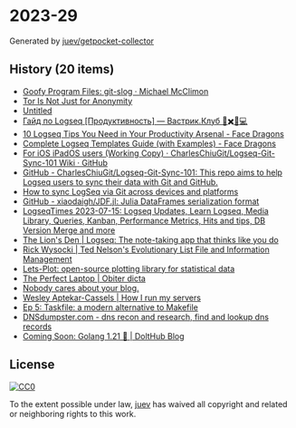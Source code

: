 # 2023-29

Generated by [juev/getpocket-collector](https://github.com/juev/getpocket-collector)

## History (20 items)

- [Goofy Program Files: git-slog · Michael McClimon](https://www.mcclimon.org/blog/goofy-program-files-git-slog/)
- [Tor Is Not Just for Anonymity](https://blog.pastly.net/posts/2022-11-09-tor-is-not-just-for-anonymity/)
- [Untitled](https://www.privatemarket.dev/whatisthis)
- [Гайд по Logseq [Продуктивность] — Вастрик.Клуб 🤘✖️👩💻](https://vas3k.club/post/13608/)
- [10 Logseq Tips You Need in Your Productivity Arsenal - Face Dragons](https://facedragons.com/foss/logseq-tips/)
- [Complete Logseq Templates Guide (with Examples) - Face Dragons](https://facedragons.com/foss/logseq-templates/)
- [For iOS iPadOS users (Working Copy) · CharlesChiuGit/Logseq-Git-Sync-101 Wiki · GitHub](https://github.com/CharlesChiuGit/Logseq-Git-Sync-101/wiki/For-iOS-iPadOS-users-(Working-Copy))
- [GitHub - CharlesChiuGit/Logseq-Git-Sync-101: This repo aims to help Logseq users to sync their data with Git and GitHub.](https://github.com/CharlesChiuGit/Logseq-Git-Sync-101)
- [How to sync LogSeq via Git across devices and platforms](https://martyna.io/how-to-sync-logseq-via-git-across-devices-and-platforms/)
- [GitHub - xiaodaigh/JDF.jl: Julia DataFrames serialization format](https://github.com/xiaodaigh/JDF.jl)
- [LogseqTimes 2023-07-15: Logseq Updates, Learn Logseq, Media Library, Queries, Kanban, Performance Metrics, Hits and tips, DB Version Merge and more](https://www.logseqtimes.com/logseqtimes-2023-07-15-logseq-updates/)
- [The Lion's Den | Logseq: The note-taking app that thinks like you do](https://aires.fyi/blog/logseq-note-taking-app-introduction/)
- [Rick Wysocki | Ted Nelson's Evolutionary List File and Information Management](https://rickwysocki.com/posts/2023/07/ted-nelsons-evolutionary-list-file-and-information-management/)
- [Lets-Plot: open-source plotting library for statistical data](https://lets-plot.org)
- [The Perfect Laptop | Obiter dicta](https://blog.brossia.com/posts/the_perfect_laptop/)
- [Nobody cares about your blog.](https://www.alexmolas.com/2023/07/15/nobody-cares-about-your-blog.html)
- [Wesley Aptekar-Cassels | How I run my servers](https://blog.wesleyac.com/posts/how-i-run-my-servers)
- [Ep 5: Taskfile: a modern alternative to Makefile](https://cloudnativeengineer.substack.com/p/ep-5-taskfile-a-modern-alternative)
- [DNSdumpster.com - dns recon and research, find and lookup dns records](https://dnsdumpster.com)
- [Coming Soon: Golang 1.21 🚀 | DoltHub Blog](https://www.dolthub.com/blog/2023-07-07-golang-1.21-release/)

## License

[![CC0](https://mirrors.creativecommons.org/presskit/buttons/88x31/svg/cc-zero.svg)](https://creativecommons.org/publicdomain/zero/1.0/)

To the extent possible under law, [juev](https://github.com/juev) has waived all copyright and related or neighboring rights to this work.

